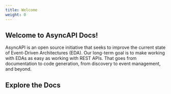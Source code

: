 ```yaml
---
title: Welcome
weight: 0
---
```


## Welcome to AsyncAPI Docs! 

AsyncAPI is an open source initiative that seeks to improve the current state of Event-Driven Architectures (EDA). Our long-term goal is to make working with EDAs as easy as working with REST APIs. That goes from documentation to code generation, from discovery to event management, and beyond.

<!-- [EDA Diagram]() -->

## Explore the Docs

<DocsCards />


